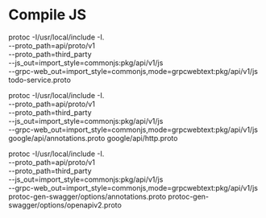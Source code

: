 # Compile JS

protoc -I/usr/local/include -I. \
 --proto_path=api/proto/v1 \
 --proto_path=third_party \
 --js_out=import_style=commonjs:pkg/api/v1/js \
 --grpc-web_out=import_style=commonjs,mode=grpcwebtext:pkg/api/v1/js \
todo-service.proto

protoc -I/usr/local/include -I. \
 --proto_path=api/proto/v1 \
 --proto_path=third_party \
 --js_out=import_style=commonjs:pkg/api/v1/js \
 --grpc-web_out=import_style=commonjs,mode=grpcwebtext:pkg/api/v1/js \
google/api/annotations.proto google/api/http.proto

protoc -I/usr/local/include -I. \
 --proto_path=api/proto/v1 \
 --proto_path=third_party \
 --js_out=import_style=commonjs:pkg/api/v1/js \
 --grpc-web_out=import_style=commonjs,mode=grpcwebtext:pkg/api/v1/js \
protoc-gen-swagger/options/annotations.proto protoc-gen-swagger/options/openapiv2.proto
